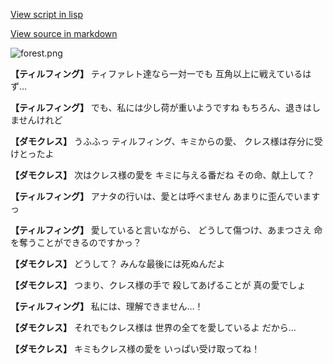 [View script in lisp](../scripts/110140361.txt)

[View source in markdown](110140361.md)

![forest.png](../images/backgrounds/forest.png)

**【ティルフィング】**
ティファレト達なら一対一でも
互角以上に戦えているはず…

**【ティルフィング】**
でも、私には少し荷が重いようですね
もちろん、退きはしませんけれど

**【ダモクレス】**
うふふっ
ティルフィング、キミからの愛、
クレス様は存分に受けとったよ

**【ダモクレス】**
次はクレス様の愛を
キミに与える番だね
その命、献上して？

**【ティルフィング】**
アナタの行いは、愛とは呼べません
あまりに歪んでいますっ

**【ティルフィング】**
愛していると言いながら、
どうして傷つけ、あまつさえ
命を奪うことができるのですかっ？

**【ダモクレス】**
どうして？
みんな最後には死ぬんだよ

**【ダモクレス】**
つまり、クレス様の手で
殺してあげることが
真の愛でしょ

**【ティルフィング】**
私には、理解できません…！

**【ダモクレス】**
それでもクレス様は
世界の全てを愛しているよ
だから…

**【ダモクレス】**
キミもクレス様の愛を
いっぱい受け取ってね！